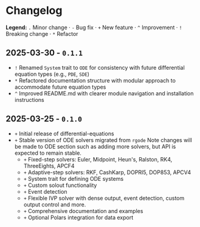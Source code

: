 # Changelog

**Legend:** `.` Minor change · `-` Bug fix · `+` New feature · `^` Improvement · `!` Breaking change · `*` Refactor

## 2025-03-30 - `0.1.1`

- `!` Renamed `System` trait to `ODE` for consistency with future differential equation types (e.g., `PDE`, `SDE`)
- `*` Refactored documentation structure with modular approach to accommodate future equation types
- `^` Improved README.md with clearer module navigation and installation instructions

## 2025-03-25 - `0.1.0`

- `+` Initial release of differential-equations
- `+` Stable version of ODE solvers migrated from `rgode`
Note changes will be made to ODE section such as adding more solvers, but API is expected to remain stable.
    - `+` Fixed-step solvers: Euler, Midpoint, Heun's, Ralston, RK4, ThreeEights, APCF4
    - `+` Adaptive-step solvers: RKF, CashKarp, DOPRI5, DOP853, APCV4
    - `+` System trait for defining ODE systems
    - `+` Custom solout functionality
    - `+` Event detection
    - `+` Flexible IVP solver with dense output, event detection, custom output control and more.
    - `+` Comprehensive documentation and examples
    - `+` Optional Polars integration for data export